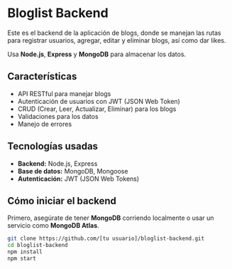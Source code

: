 # Bloglist Backend

Este es el backend de la aplicación de blogs, donde se manejan las rutas para registrar usuarios, agregar, editar y eliminar blogs, así como dar likes.

Usa **Node.js**, **Express** y **MongoDB** para almacenar los datos.

## Características

- API RESTful para manejar blogs
- Autenticación de usuarios con JWT (JSON Web Token)
- CRUD (Crear, Leer, Actualizar, Eliminar) para los blogs
- Validaciones para los datos
- Manejo de errores

## Tecnologías usadas

- **Backend:** Node.js, Express
- **Base de datos:** MongoDB, Mongoose
- **Autenticación:** JWT (JSON Web Tokens)

## Cómo iniciar el backend

Primero, asegúrate de tener **MongoDB** corriendo localmente o usar un servicio como **MongoDB Atlas**.

```bash
git clone https://github.com/[tu usuario]/bloglist-backend.git
cd bloglist-backend
npm install
npm start
